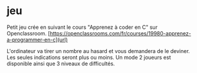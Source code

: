 # jeu

Petit jeu crée en suivant le cours "Apprenez à coder en C" sur Openclassroom.
[https://openclassrooms.com/fr/courses/19980-apprenez-a-programmer-en-c](url)

L'ordinateur va tirer un nombre au hasard et vous demandera de le deviner. Les seules indications seront plus ou moins.
Un mode 2 joueurs est disponible ainsi que 3 niveaux de difficultés.
